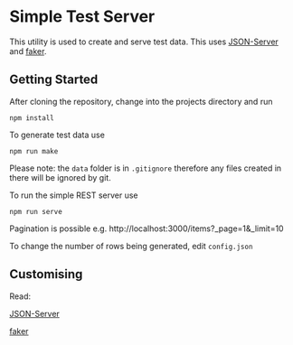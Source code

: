 # Simple Test Server

This utility is used to create and serve test data. This uses [JSON-Server](https://github.com/typicode/json-server) and [faker](https://github.com/Marak/faker.js).

## Getting Started

After cloning the repository, change into the projects directory and run 

```
npm install
```

To generate test data use

```
npm run make
```
Please note: the `data` folder is in `.gitignore` therefore any files created in there will be ignored by git.


To run the simple REST server use 

```
npm run serve
```

Pagination is possible e.g. http://localhost:3000/items?_page=1&_limit=10


To change the number of rows being generated, edit `config.json`

## Customising

Read:

[JSON-Server](https://github.com/typicode/json-server)

[faker](https://github.com/Marak/faker.js)
